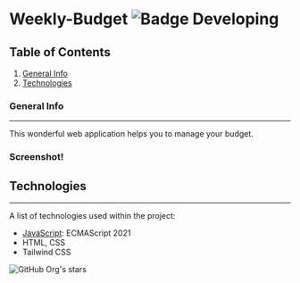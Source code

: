 # Weekly-Budget  ![Badge Developing](https://img.shields.io/badge/STATUS-%20DEVELOPING-green)


## Table of Contents
1. [General Info](#general-info)
2. [Technologies](#technologies)

### General Info
***
This wonderful web application helps you to manage your budget.
### Screenshot!

## Technologies
***
A list of technologies used within the project:
* [JavaScript]([https://example.com](https://developer.mozilla.org/es/docs/Web/JavaScript)): ECMAScript 2021 
* HTML, CSS
* Tailwind CSS

![GitHub Org's stars](https://img.shields.io/github/stars/shevotool?style=social)
